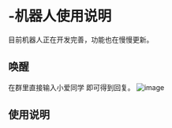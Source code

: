 # -机器人使用说明
目前机器人正在开发完善，功能也在慢慢更新。
## 唤醒
在群里直接输入小爱同学 即可得到回复。
![image](https://user-images.githubusercontent.com/26669224/212612763-ca136192-726c-471e-9b6e-c788be288456.png)
## 使用说明

